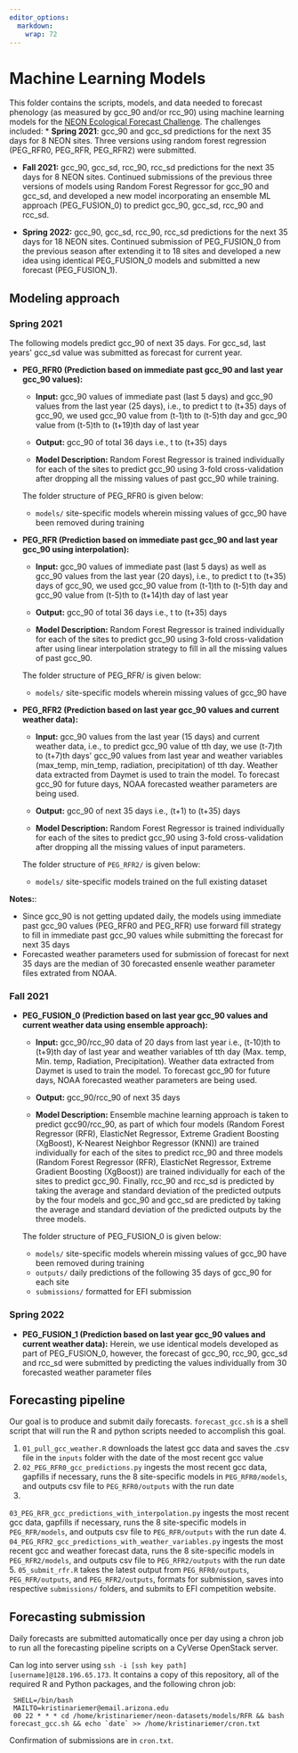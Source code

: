 ```yaml
---
editor_options: 
  markdown: 
    wrap: 72
---
```


# Machine Learning Models

This folder contains the scripts, models, and data needed to forecast
phenology (as measured by gcc_90 and/or rcc_90) using machine learning
models for the [NEON Ecological Forecast
Challenge](https://ecoforecast.org/efi-rcn-forecast-challenges/). The
challenges included: \* <b>Spring 2021</b>: gcc_90 and gcc_sd
predictions for the next 35 days for 8 NEON sites. Three versions using
random forest regression (PEG_RFR0, PEG_RFR, PEG_RFR2) were submitted.

-   <b>Fall 2021:</b> gcc_90, gcc_sd, rcc_90, rcc_sd predictions for the
    next 35 days for 8 NEON sites. Continued submissions of the previous
    three versions of models using Random Forest Regressor for gcc_90
    and gcc_sd, and developed a new model incorporating an ensemble ML
    approach (PEG_FUSION_0) to predict gcc_90, gcc_sd, rcc_90 and
    rcc_sd.

-   <b>Spring 2022:</b> gcc_90, gcc_sd, rcc_90, rcc_sd predictions for
    the next 35 days for 18 NEON sites. Continued submission of
    PEG_FUSION_0 from the previous season after extending it to 18 sites
    and developed a new idea using identical PEG_FUSION_0 models and
    submitted a new forecast (PEG_FUSION_1).

## Modeling approach

### Spring 2021

The following models predict gcc_90 of next 35 days. For gcc_sd, last
years' gcc_sd value was submitted as forecast for current year.

-   <b>PEG_RFR0 (Prediction based on immediate past gcc_90 and last year
    gcc_90 values):</b>

    -   <b>Input:</b> gcc_90 values of immediate past (last 5 days) and
        gcc_90 values from the last year (25 days), i.e., to predict t
        to (t+35) days of gcc_90, we used gcc_90 value from (t-1)th to
        (t-5)th day and gcc_90 value from (t-5)th to (t+19)th day of
        last year

    -   <b>Output:</b> gcc_90 of total 36 days i.e., t to (t+35) days

    -   <b>Model Description:</b> Random Forest Regressor is trained
        individually for each of the sites to predict gcc_90 using
        3-fold cross-validation after dropping all the missing values of
        past gcc_90 while training.

    The folder structure of PEG_RFR0 is given below:

    -   `models/` site-specific models wherein missing values of gcc_90
        have been removed during training

-   <b>PEG_RFR (Prediction based on immediate past gcc_90 and last year
    gcc_90 using interpolation):</b>

    -   <b>Input:</b> gcc_90 values of immediate past (last 5 days) as
        well as gcc_90 values from the last year (20 days), i.e., to
        predict t to (t+35) days of gcc_90, we used gcc_90 value from
        (t-1)th to (t-5)th day and gcc_90 value from (t-5)th to (t+14)th
        day of last year

    -   <b>Output:</b> gcc_90 of total 36 days i.e., t to (t+35) days

    -   <b>Model Description:</b> Random Forest Regressor is trained
        individually for each of the sites to predict gcc_90 using
        3-fold cross-validation after using linear interpolation
        strategy to fill in all the missing values of past gcc_90.

    The folder structure of PEG_RFR/ is given below:

    -   `models/` site-specific models wherein missing values of gcc_90
        have

-   <b>PEG_RFR2 (Prediction based on last year gcc_90 values and current
    weather data):</b>

    -   <b>Input:</b> gcc_90 values from the last year (15 days) and
        current weather data, i.e., to predict gcc_90 value of tth day,
        we use (t-7)th to (t+7)th days' gcc_90 values from last year and
        weather variables (max_temp, min_temp, radiation, precipitation)
        of tth day. Weather data extracted from Daymet is used to train
        the model. To forecast gcc_90 for future days, NOAA forecasted
        weather parameters are being used.

    -   <b>Output:</b> gcc_90 of next 35 days i.e., (t+1) to (t+35) days

    -   <b>Model Description:</b> Random Forest Regressor is trained
        individually for each of the sites to predict gcc_90 using
        3-fold cross-validation after dropping all the missing values of
        input parameters.

    The folder structure of `PEG_RFR2/` is given below:

    -   `models/` site-specific models trained on the full existing
        dataset

<b>Notes:</b>:

-   Since gcc_90 is not getting updated daily, the models using
    immediate past gcc_90 values (PEG_RFR0 and PEG_RFR) use forward fill
    strategy to fill in immediate past gcc_90 values while submitting
    the forecast for next 35 days
-   Forecasted weather parameters used for submission of forecast for
    next 35 days are the median of 30 forecasted ensenle weather
    parameter files extrated from NOAA.

### Fall 2021

-   <b>PEG_FUSION_0 (Prediction based on last year gcc_90 values and
    current weather data using ensemble approach):</b>

    -   <b>Input:</b> gcc_90/rcc_90 data of 20 days from last year i.e.,
        (t-10)th to (t+9)th day of last year and weather variables of
        tth day (Max. temp, Min. temp, Radiation, Precipitation).
        Weather data extracted from Daymet is used to train the model.
        To forecast gcc_90 for future days, NOAA forecasted weather
        parameters are being used.

    -   <b>Output:</b> gcc_90/rcc_90 of next 35 days

    -   <b>Model Description:</b> Ensemble machine learning approach is
        taken to predict gcc90/rcc_90, as part of which four models
        (Random Forest Regressor (RFR), ElasticNet Regressor, Extreme
        Gradient Boosting (XgBoost), K-Nearest Neighbor Regressor (KNN))
        are trained individually for each of the sites to predict rcc_90
        and three models (Random Forest Regressor (RFR), ElasticNet
        Regressor, Extreme Gradient Boosting (XgBoost)) are trained
        individually for each of the sites to predict gcc_90. Finally,
        rcc_90 and rcc_sd is predicted by taking the average and
        standard deviation of the predicted outputs by the four models
        and gcc_90 and gcc_sd are predicted by taking the average and
        standard deviation of the predicted outputs by the three models.

    The folder structure of PEG_FUSION_0 is given below:

    -   `models/` site-specific models wherein missing values of gcc_90
        have been removed during training
    -   `outputs/` daily predictions of the following 35 days of gcc_90
        for each site
    -   `submissions/` formatted for EFI submission

### Spring 2022

-   <b>PEG_FUSION_1 (Prediction based on last year gcc_90 values and
    current weather data):</b> Herein, we use identical models developed
    as part of PEG_FUSION_0, however, the forecast of gcc_90, rcc_90,
    gcc_sd and rcc_sd were submitted by predicting the values
    individually from 30 forecasted weather parameter files

## Forecasting pipeline

Our goal is to produce and submit daily forecasts. `forecast_gcc.sh` is
a shell script that will run the R and python scripts needed to
accomplish this goal. 

1. `01_pull_gcc_weather.R` downloads the latest
gcc data and saves the .csv file in the `inputs` folder with the date of
the most recent gcc value 
2. `02_PEG_RFR0_gcc_predictions.py` ingests
the most recent gcc data, gapfills if necessary, runs the 8
site-specific models in `PEG_RFR0/models`, and outputs csv file to
`PEG_RFR0/outputs` with the run date 
3.
`03_PEG_RFR_gcc_predictions_with_interpolation.py` ingests the most
recent gcc data, gapfills if necessary, runs the 8 site-specific models
in `PEG_RFR/models`, and outputs csv file to `PEG_RFR/outputs` with the
run date 
4. `04_PEG_RFR2_gcc_predictions_with_weather_variables.py`
ingests the most recent gcc and weather forecast data, runs the 8
site-specific models in `PEG_RFR2/models`, and outputs csv file to
`PEG_RFR2/outputs` with the run date 
5. `05_submit_rfr.R` takes the
latest output from `PEG_RFR0/outputs`, `PEG_RFR/outputs`, and
`PEG_RFR2/outputs`, formats for submission, saves into respective
`submissions/` folders, and submits to EFI competition website.

## Forecasting submission

Daily forecasts are submitted automatically once per day using a chron
job to run all the forecasting pipeline scripts on a CyVerse OpenStack
server.

Can log into server using
`ssh -i [ssh key path] [username]@128.196.65.173`. It contains a copy of
this repository, all of the required R and Python packages, and the
following chron job:

     SHELL=/bin/bash
     MAILTO=kristinariemer@email.arizona.edu
     00 22 * * * cd /home/kristinariemer/neon-datasets/models/RFR && bash forecast_gcc.sh && echo `date` >> /home/kristinariemer/cron.txt

Confirmation of submissions are in `cron.txt`.
